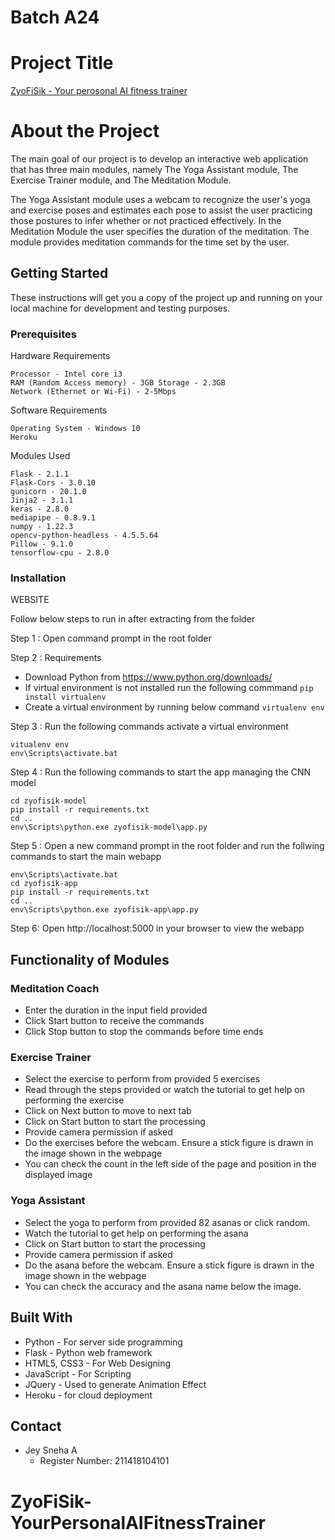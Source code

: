 # Batch A24 

# Project Title

<a href="https://zyofisik.herokuapp.com/">ZyoFiSik - Your perosonal AI fitness trainer</a>


# About the Project
The main goal of our project is to develop an interactive web application that has three main modules, namely The Yoga Assistant module, The Exercise Trainer module, and The Meditation Module.

The Yoga Assistant module uses a webcam to recognize the user's yoga and exercise poses and estimates each pose to assist the user practicing those postures to infer whether or not practiced effectively. In the Meditation Module the user specifies the duration of the meditation. The module provides meditation commands for the time set by the user. 
## Getting Started

These instructions will get you a copy of the project up and running on your local machine for development and testing purposes.


### Prerequisites

Hardware Requirements

```
Processor - Intel core i3
RAM (Random Access memory) - 3GB Storage - 2.3GB
Network (Ethernet or Wi-Fi) - 2-5Mbps

```
Software Requirements

```
Operating System - Windows 10
Heroku
```
Modules Used

```
Flask - 2.1.1
Flask-Cors - 3.0.10
gunicorn - 20.1.0
Jinja2 - 3.1.1
keras - 2.8.0
mediapipe - 0.8.9.1
numpy - 1.22.3
opencv-python-headless - 4.5.5.64
Pillow - 9.1.0
tensorflow-cpu - 2.8.0
```



### Installation

WEBSITE

Follow below steps to run in  after extracting from the folder
 
Step 1 : Open command prompt in the root folder

Step 2 : Requirements
- Download Python from https://www.python.org/downloads/
- If virtual environment is not installed run the following commmand ``` pip install virtualenv ```
- Create a virtual environment by running below command ``` virtualenv env ```

Step 3 : Run the following commands activate a virtual environment

```
vitualenv env
env\Scripts\activate.bat
```
Step 4 : Run the following commands to start the app managing the CNN model
```
cd zyofisik-model
pip install -r requirements.txt
cd ..
env\Scripts\python.exe zyofisik-model\app.py
```
Step 5 : Open a new command prompt in the root folder and run the follwing commands to start the main webapp
```
env\Scripts\activate.bat
cd zyofisik-app
pip install -r requirements.txt
cd ..
env\Scripts\python.exe zyofisik-app\app.py
```

Step 6: Open http://localhost:5000 in your browser to view the webapp



## Functionality of Modules 

### Meditation Coach
- Enter the duration in the input field provided
- Click Start button to receive the commands
- Click Stop button to stop the commands before time ends

### Exercise Trainer
- Select the exercise to perform from provided 5 exercises
- Read through the steps provided or watch the tutorial to get help on performing the exercise
- Click on Next button to move to next tab
- Click on Start button to start the processing
- Provide camera permission if asked
- Do the exercises before the webcam. Ensure a stick figure is drawn in the image shown in the webpage
- You can check the count in the left side of the page and position in the displayed image

### Yoga Assistant
- Select the yoga to perform from provided 82 asanas or click random.
- Watch the tutorial to get help on performing the asana
- Click on Start button to start the processing
- Provide camera permission if asked
- Do the asana before the webcam. Ensure a stick figure is drawn in the image shown in the webpage
- You can check the accuracy and the asana name below the image.

## Built With

* Python - For server side programming
* Flask - Python web framework
* HTML5, CSS3 - For Web Designing
* JavaScript - For Scripting
* JQuery - Used to generate Animation Effect
* Heroku - for cloud deployment



## Contact
* Jey Sneha A 
  - Register Number: 211418104101
# ZyoFiSik-YourPersonalAIFitnessTrainer
